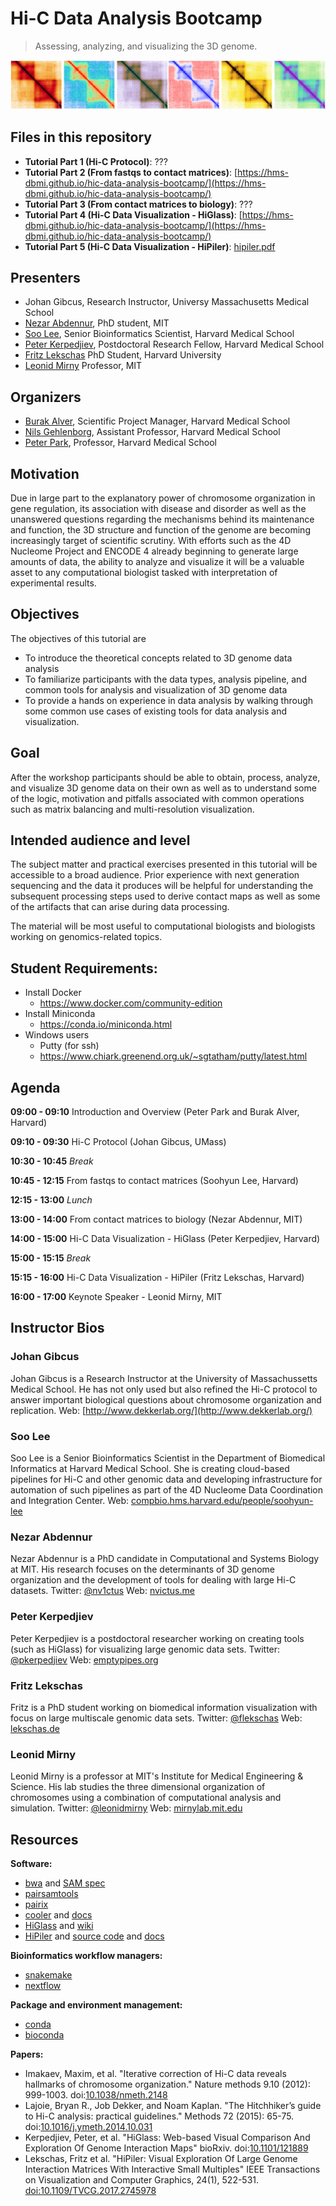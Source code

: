 # Hi-C Data Analysis Bootcamp

> Assessing, analyzing, and visualizing the 3D genome.

![Funky Colromaps](/teaser.jpg?raw=true "Some funky colormaps")

## Files in this repository

* **Tutorial Part 1 (Hi-C Protocol)**: ???
* **Tutorial Part 2 (From fastqs to contact matrices)**: [https://hms-dbmi.github.io/hic-data-analysis-bootcamp/](https://hms-dbmi.github.io/hic-data-analysis-bootcamp/)
* **Tutorial Part 3 (From contact matrices to biology)**: ???
* **Tutorial Part 4 (Hi-C Data Visualization - HiGlass)**: [https://hms-dbmi.github.io/hic-data-analysis-bootcamp/](https://hms-dbmi.github.io/hic-data-analysis-bootcamp/)
* **Tutorial Part 5 (Hi-C Data Visualization - HiPiler)**: [hipiler.pdf](./hipiler.pdf)

## Presenters

* Johan Gibcus, Research Instructor, Universy Massachusetts Medical School
* [Nezar Abdennur](http://nvictus.me/), PhD student, MIT
* [Soo Lee](https://compbio.hms.harvard.edu/people/soohyun-lee), Senior Bioinformatics Scientist, Harvard Medical School
* [Peter Kerpedjiev](http://emptypipes.org/about), Postdoctoral Research Fellow, Harvard Medical School
* [Fritz Lekschas](https://lekschas.de/) PhD Student, Harvard University
* [Leonid Mirny](http://mirnylab.mit.edu/) Professor, MIT

## Organizers

* [Burak Alver](https://compbio.hms.harvard.edu/people/burak-alver-0), Scientific Project Manager, Harvard Medical School
* [Nils Gehlenborg](http://gehlenborglab.org/), Assistant Professor, Harvard Medical School
* [Peter Park](https://compbio.hms.harvard.edu/), Professor, Harvard Medical School

## Motivation

Due in large part to the explanatory power of chromosome organization in gene regulation, its association with disease and disorder as well as the unanswered questions regarding the mechanisms behind its maintenance and function, the 3D structure and function of the genome are becoming increasingly target of scientific scrutiny. With efforts such as the 4D Nucleome Project and ENCODE 4 already beginning to generate large amounts of data, the ability to analyze and visualize it will be a valuable asset to any computational biologist tasked with interpretation of experimental results.

## Objectives

The objectives of this tutorial are

* To introduce the theoretical concepts related to 3D genome data analysis
* To familiarize participants with the data types, analysis pipeline, and common tools for analysis and visualization of 3D genome data
* To provide a hands on experience in data analysis by walking through some common use cases of existing tools for data analysis and visualization.

## Goal

After the workshop participants should be able to obtain, process, analyze, and visualize 3D genome data on their own as well as to understand some of the logic, motivation and pitfalls associated with common operations such as matrix balancing and multi-resolution visualization.

## Intended audience and level

The subject matter and practical exercises presented in this tutorial will be accessible to a broad audience. Prior experience with next generation sequencing and the data it produces will be helpful for understanding the subsequent processing steps used to derive contact maps as well as some of the artifacts that can arise during data processing.

The material will be most useful to computational biologists and biologists working on genomics-related topics.

## Student Requirements:

* Install Docker
  * https://www.docker.com/community-edition
* Install Miniconda
  * https://conda.io/miniconda.html
* Windows users
  * Putty (for ssh)
  * https://www.chiark.greenend.org.uk/~sgtatham/putty/latest.html

## Agenda

**09:00 - 09:10** Introduction and Overview (Peter Park and Burak Alver, Harvard)

**09:10 - 09:30** Hi-C Protocol (Johan Gibcus, UMass)

**10:30 - 10:45** _Break_

**10:45 - 12:15** From fastqs to contact matrices (Soohyun Lee, Harvard)

**12:15 - 13:00** _Lunch_

**13:00 - 14:00** From contact matrices to biology (Nezar Abdennur, MIT)

**14:00 - 15:00** Hi-C Data Visualization - HiGlass (Peter Kerpedjiev, Harvard)

**15:00 - 15:15** _Break_

**15:15 - 16:00** Hi-C Data Visualization - HiPiler (Fritz Lekschas, Harvard)

**16:00 - 17:00** Keynote Speaker - Leonid Mirny, MIT


## Instructor Bios

### Johan Gibcus

Johan Gibcus is a Research Instructor at the University of Massachussetts Medical School. He has not only used but also refined the Hi-C protocol to answer important biological questions about chromosome organization and replication. Web: [http://www.dekkerlab.org/](http://www.dekkerlab.org/)

### Soo Lee

Soo Lee is a Senior Bioinformatics Scientist in the Department of Biomedical Informatics at Harvard Medical School. She is creating cloud-based pipelines for Hi-C and other genomic data and developing infrastructure for automation of such pipelines as part of the 4D Nucleome Data Coordination and Integration Center. Web: [compbio.hms.harvard.edu/people/soohyun-lee](https://compbio.hms.harvard.edu/people/soohyun-lee)

### Nezar Abdennur

Nezar Abdennur is a PhD candidate in Computational and Systems Biology at MIT. His research focuses on the determinants of 3D genome organization and the development of tools for dealing with large Hi-C datasets. Twitter: [@nv1ctus](https://twitter.com/nv1ctus) Web: [nvictus.me](http://nvictus.me)

### Peter Kerpedjiev

Peter Kerpedjiev is a postdoctoral researcher working on creating tools (such as HiGlass) for visualizing large genomic data sets. Twitter: [@pkerpedjiev](https://twitter.com/pkerpedjiev) Web: [emptypipes.org](http://emptypipes.org)

### Fritz Lekschas

Fritz is a PhD student working on biomedical information visualization with focus on large multiscale genomic data sets. Twitter: [@flekschas](https://twitter.com/flekschas) Web: [lekschas.de](https://lekschas.de)

### Leonid Mirny

Leonid Mirny is a professor at MIT's Institute for Medical Engineering & Science. His lab studies the three dimensional organization of chromosomes using a combination of computational analysis and simulation. Twitter: [@leonidmirny](https://twitter.com/leonidmirny) Web: [mirnylab.mit.edu](http://mirnylab.mit.edu/)


## Resources

**Software:**

* [bwa](https://github.com/lh3/bwa) and [SAM spec](https://samtools.github.io/hts-specs/SAMv1.pdf)
* [pairsamtools](https://github.com/mirnylab/pairsamtools)
* [pairix](https://github.com/4dn-dcic/pairix)
* [cooler](https://github.com/mirnylab/cooler) and [docs](http://cooler.readthedocs.io/en/latest/)
* [HiGlass](http://cooler.readthedocs.io/en/latest/) and [wiki](https://github.com/hms-dbmi/higlass/wiki)
* [HiPiler](http://hipiler.lekschas.de) and [source code](https://github.com/flekschas/hipiler) and [docs](https://github.com/flekschas/hipiler/wiki)


**Bioinformatics workflow managers:**

* [snakemake](https://snakemake.readthedocs.io/en/stable/)
* [nextflow](https://www.nextflow.io/)


**Package and environment management:**

* [conda](https://conda.io/miniconda.html)
* [bioconda](https://bioconda.github.io/)


**Papers:**

* Imakaev, Maxim, et al. "Iterative correction of Hi-C data reveals hallmarks of chromosome organization." Nature methods 9.10 (2012): 999-1003. doi:[10.1038/nmeth.2148](https://doi.org/10.1038/nmeth.2148)
* Lajoie, Bryan R., Job Dekker, and Noam Kaplan. "The Hitchhiker’s guide to Hi-C analysis: practical guidelines." Methods 72 (2015): 65-75. doi:[10.1016/j.ymeth.2014.10.031](https://doi.org/10.1016/j.ymeth.2014.10.031)
* Kerpedjiev, Peter, et al. "HiGlass: Web-based Visual Comparison And Exploration Of Genome Interaction Maps" bioRxiv. doi:[10.1101/121889](https://doi.org/10.1101/121889)
* Lekschas, Fritz et al. "HiPiler: Visual Exploration Of Large Genome Interaction Matrices With Interactive Small Multiples" IEEE Transactions on Visualization and Computer Graphics, 24(1), 522-531. [doi:10.1109/TVCG.2017.2745978](https://doi.org/10.1109/TVCG.2017.2745978)
